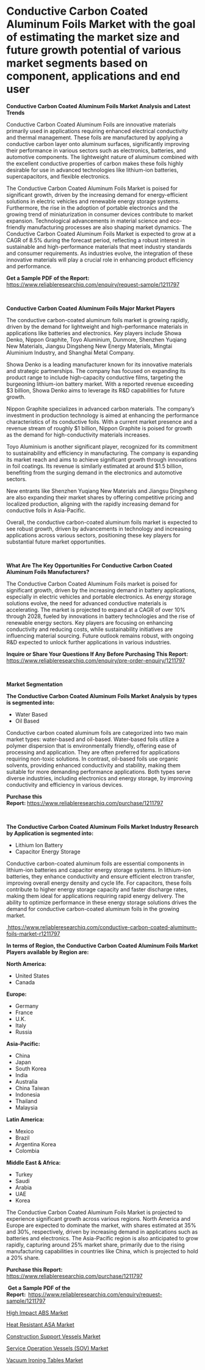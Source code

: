 <p><h1>Conductive Carbon Coated Aluminum Foils Market with the goal of estimating the market size and future growth potential of various market segments based on component, applications and end user</h1></p><p><strong>Conductive Carbon Coated Aluminum Foils Market Analysis and Latest Trends</strong></p>
<p><p>Conductive Carbon Coated Aluminum Foils are innovative materials primarily used in applications requiring enhanced electrical conductivity and thermal management. These foils are manufactured by applying a conductive carbon layer onto aluminum surfaces, significantly improving their performance in various sectors such as electronics, batteries, and automotive components. The lightweight nature of aluminum combined with the excellent conductive properties of carbon makes these foils highly desirable for use in advanced technologies like lithium-ion batteries, supercapacitors, and flexible electronics.</p><p>The Conductive Carbon Coated Aluminum Foils Market is poised for significant growth, driven by the increasing demand for energy-efficient solutions in electric vehicles and renewable energy storage systems. Furthermore, the rise in the adoption of portable electronics and the growing trend of miniaturization in consumer devices contribute to market expansion. Technological advancements in material science and eco-friendly manufacturing processes are also shaping market dynamics. The Conductive Carbon Coated Aluminum Foils Market is expected to grow at a CAGR of 8.5% during the forecast period, reflecting a robust interest in sustainable and high-performance materials that meet industry standards and consumer requirements. As industries evolve, the integration of these innovative materials will play a crucial role in enhancing product efficiency and performance.</p></p>
<p><strong>Get a Sample PDF of the Report:&nbsp;</strong> <a href="https://www.reliableresearchiq.com/enquiry/request-sample/1211797?utm_campaign=1121&utm_medium=2&utm_source=Github&utm_content=ia&utm_term=24032025&utm_id=conductive-carbon-coated-aluminum-foils">https://www.reliableresearchiq.com/enquiry/request-sample/1211797</a></p>
<p>&nbsp;</p>
<p><strong>Conductive Carbon Coated Aluminum Foils Major Market Players</strong></p>
<p><p>The conductive carbon-coated aluminum foils market is growing rapidly, driven by the demand for lightweight and high-performance materials in applications like batteries and electronics. Key players include Showa Denko, Nippon Graphite, Toyo Aluminium, Dunmore, Shenzhen Yuqiang New Materials, Jiangsu Dingsheng New Energy Materials, Mingtai Aluminium Industry, and Shanghai Metal Company.</p><p>Showa Denko is a leading manufacturer known for its innovative materials and strategic partnerships. The company has focused on expanding its product range to include high-capacity conductive films, targeting the burgeoning lithium-ion battery market. With a reported revenue exceeding $3 billion, Showa Denko aims to leverage its R&D capabilities for future growth.</p><p>Nippon Graphite specializes in advanced carbon materials. The company’s investment in production technology is aimed at enhancing the performance characteristics of its conductive foils. With a current market presence and a revenue stream of roughly $1 billion, Nippon Graphite is poised for growth as the demand for high-conductivity materials increases.</p><p>Toyo Aluminium is another significant player, recognized for its commitment to sustainability and efficiency in manufacturing. The company is expanding its market reach and aims to achieve significant growth through innovations in foil coatings. Its revenue is similarly estimated at around $1.5 billion, benefiting from the surging demand in the electronics and automotive sectors.</p><p>New entrants like Shenzhen Yuqiang New Materials and Jiangsu Dingsheng are also expanding their market shares by offering competitive pricing and localized production, aligning with the rapidly increasing demand for conductive foils in Asia-Pacific.</p><p>Overall, the conductive carbon-coated aluminum foils market is expected to see robust growth, driven by advancements in technology and increasing applications across various sectors, positioning these key players for substantial future market opportunities.</p></p>
<p>&nbsp;</p>
<p><strong>What Are The Key Opportunities For Conductive Carbon Coated Aluminum Foils Manufacturers?</strong></p>
<p><p>The Conductive Carbon Coated Aluminum Foils market is poised for significant growth, driven by the increasing demand in battery applications, especially in electric vehicles and portable electronics. As energy storage solutions evolve, the need for advanced conductive materials is accelerating. The market is projected to expand at a CAGR of over 10% through 2028, fueled by innovations in battery technologies and the rise of renewable energy sectors. Key players are focusing on enhancing conductivity and reducing costs, while sustainability initiatives are influencing material sourcing. Future outlook remains robust, with ongoing R&D expected to unlock further applications in various industries.</p></p>
<p><strong>Inquire or Share Your Questions If Any Before Purchasing This Report:</strong> <a href="https://www.reliableresearchiq.com/enquiry/pre-order-enquiry/1211797?utm_campaign=1121&utm_medium=2&utm_source=Github&utm_content=ia&utm_term=24032025&utm_id=conductive-carbon-coated-aluminum-foils">https://www.reliableresearchiq.com/enquiry/pre-order-enquiry/1211797</a></p>
<p>&nbsp;</p>
<p><strong>Market Segmentation</strong></p>
<p><strong>The Conductive Carbon Coated Aluminum Foils Market Analysis by types is segmented into:</strong></p>
<p><ul><li>Water Based</li><li>Oil Based</li></ul></p>
<p><p>Conductive carbon coated aluminum foils are categorized into two main market types: water-based and oil-based. Water-based foils utilize a polymer dispersion that is environmentally friendly, offering ease of processing and application. They are often preferred for applications requiring non-toxic solutions. In contrast, oil-based foils use organic solvents, providing enhanced conductivity and stability, making them suitable for more demanding performance applications. Both types serve diverse industries, including electronics and energy storage, by improving conductivity and efficiency in various devices.</p></p>
<p><strong>Purchase this Report:&nbsp;</strong><a href="https://www.reliableresearchiq.com/purchase/1211797?utm_campaign=1121&utm_medium=2&utm_source=Github&utm_content=ia&utm_term=24032025&utm_id=conductive-carbon-coated-aluminum-foils">https://www.reliableresearchiq.com/purchase/1211797</a></p>
<p>&nbsp;</p>
<p><strong>The Conductive Carbon Coated Aluminum Foils Market Industry Research by Application is segmented into:</strong></p>
<p><ul><li>Lithium Ion Battery</li><li>Capacitor Energy Storage</li></ul></p>
<p><p>Conductive carbon-coated aluminum foils are essential components in lithium-ion batteries and capacitor energy storage systems. In lithium-ion batteries, they enhance conductivity and ensure efficient electron transfer, improving overall energy density and cycle life. For capacitors, these foils contribute to higher energy storage capacity and faster discharge rates, making them ideal for applications requiring rapid energy delivery. The ability to optimize performance in these energy storage solutions drives the demand for conductive carbon-coated aluminum foils in the growing market.</p></p>
<p><a href="https://www.reliableresearchiq.com/conductive-carbon-coated-aluminum-foils-market-r1211797?utm_campaign=1121&utm_medium=2&utm_source=Github&utm_content=ia&utm_term=24032025&utm_id=conductive-carbon-coated-aluminum-foils">&nbsp;https://www.reliableresearchiq.com/conductive-carbon-coated-aluminum-foils-market-r1211797</a></p>
<p><strong>In terms of Region, the Conductive Carbon Coated Aluminum Foils Market Players available by Region are:</strong></p>
<p>
    <p> <strong> North America: </strong>
        <ul>
            <li>United States</li>
            <li>Canada</li>
        </ul>
        </p> 
    <p> <strong> Europe: </strong>
        <ul>
            <li>Germany</li>
            <li>France</li>
            <li>U.K.</li>
            <li>Italy</li>
            <li>Russia</li>
        </ul>
        </p> 
    <p> <strong> Asia-Pacific: </strong>
        <ul>
            <li>China</li>
            <li>Japan</li>
            <li>South Korea</li>
            <li>India</li>
            <li>Australia</li>
            <li>China Taiwan</li>
            <li>Indonesia</li>
            <li>Thailand</li>
            <li>Malaysia</li>
        </ul>
        </p> 
    <p> <strong> Latin America: </strong>
        <ul>
            <li>Mexico</li>
            <li>Brazil</li>
            <li>Argentina Korea</li>
            <li>Colombia</li>
        </ul>
        </p> 
    <p> <strong> Middle East & Africa: </strong>
        <ul>
            <li>Turkey</li>
            <li>Saudi</li>
            <li>Arabia</li>
            <li>UAE</li>
            <li>Korea</li>
        </ul>
    </p>
    </p>
<p><p>The Conductive Carbon Coated Aluminum Foils Market is projected to experience significant growth across various regions. North America and Europe are expected to dominate the market, with shares estimated at 35% and 30%, respectively, driven by increasing demand in applications such as batteries and electronics. The Asia-Pacific region is also anticipated to grow rapidly, capturing around 25% market share, primarily due to the rising manufacturing capabilities in countries like China, which is projected to hold a 20% share.</p></p>
<p><strong>Purchase this Report: </strong><a href="https://www.reliableresearchiq.com/purchase/1211797?utm_campaign=1121&utm_medium=2&utm_source=Github&utm_content=ia&utm_term=24032025&utm_id=conductive-carbon-coated-aluminum-foils">https://www.reliableresearchiq.com/purchase/1211797</a></p>
<p>&nbsp;<strong>Get a Sample PDF of the Report:&nbsp;&nbsp;</strong><a href="https://www.reliableresearchiq.com/enquiry/request-sample/1211797?utm_campaign=1121&utm_medium=2&utm_source=Github&utm_content=ia&utm_term=24032025&utm_id=conductive-carbon-coated-aluminum-foils">https://www.reliableresearchiq.com/enquiry/request-sample/1211797</a></p>
<p><strong></strong></p>
<p><p><a href="https://github.com/memorirummy/Market-Research-Report-List-1/blob/main/high-impact-abs-market.md?utm_campaign=1121&utm_medium=2&utm_source=Github&utm_content=ia&utm_term=24032025&utm_id=conductive-carbon-coated-aluminum-foils">High Impact ABS Market</a></p><p><a href="https://github.com/alasmyayock/Market-Research-Report-List-1/blob/main/heat-resistant-asa-market.md?utm_campaign=1121&utm_medium=2&utm_source=Github&utm_content=ia&utm_term=24032025&utm_id=conductive-carbon-coated-aluminum-foils">Heat Resistant ASA Market</a></p><p><a href="https://github.com/xanaanenkaly/Market-Research-Report-List-1/blob/main/construction-support-vessels-market.md?utm_campaign=1121&utm_medium=2&utm_source=Github&utm_content=ia&utm_term=24032025&utm_id=conductive-carbon-coated-aluminum-foils">Construction Support Vessels Market</a></p><p><a href="https://github.com/jaquelynhasenaue8/Market-Research-Report-List-1/blob/main/service-operation-vessels-sov-market.md?utm_campaign=1121&utm_medium=2&utm_source=Github&utm_content=ia&utm_term=24032025&utm_id=conductive-carbon-coated-aluminum-foils">Service Operation Vessels (SOV) Market</a></p><p><a href="https://github.com/arvelm4nthig/Market-Research-Report-List-1/blob/main/vacuum-ironing-tables-market.md?utm_campaign=1121&utm_medium=2&utm_source=Github&utm_content=ia&utm_term=24032025&utm_id=conductive-carbon-coated-aluminum-foils">Vacuum Ironing Tables Market</a></p></p>